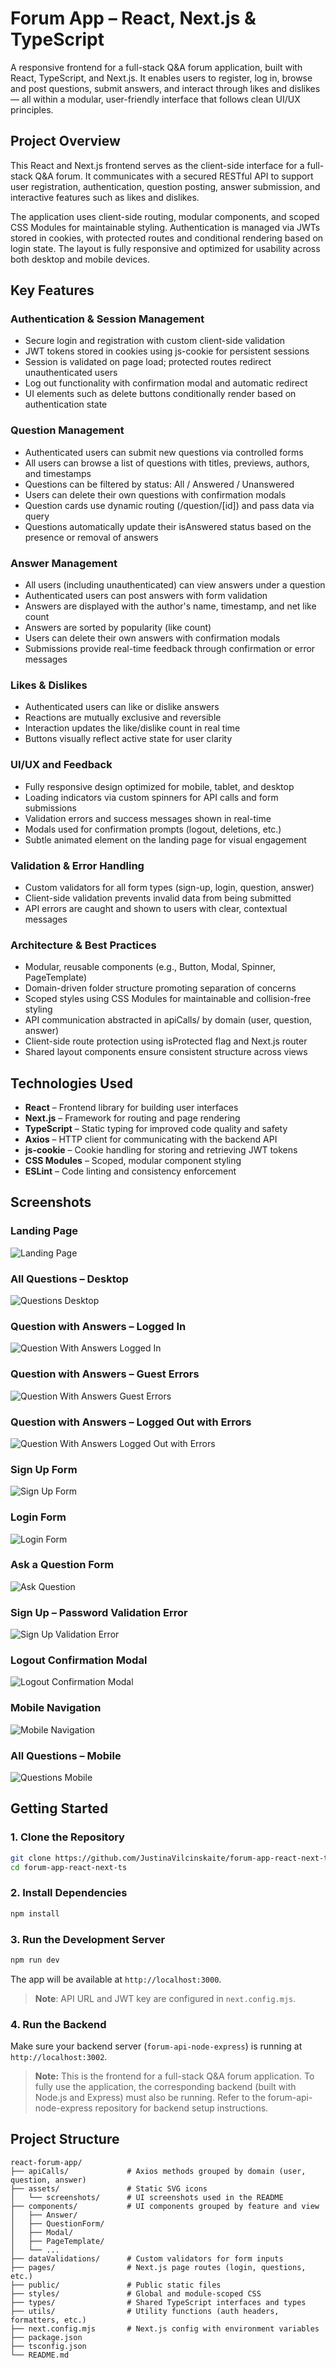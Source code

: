 # Forum App – React, Next.js & TypeScript

A responsive frontend for a full-stack Q&A forum application, built with React, TypeScript, and Next.js. It enables users to register, log in, browse and post questions, submit answers, and interact through likes and dislikes — all within a modular, user-friendly interface that follows clean UI/UX principles.

## Project Overview

This React and Next.js frontend serves as the client-side interface for a full-stack Q&A forum. It communicates with a secured RESTful API to support user registration, authentication, question posting, answer submission, and interactive features such as likes and dislikes.

The application uses client-side routing, modular components, and scoped CSS Modules for maintainable styling. Authentication is managed via JWTs stored in cookies, with protected routes and conditional rendering based on login state. The layout is fully responsive and optimized for usability across both desktop and mobile devices.

## Key Features

### Authentication & Session Management

- Secure login and registration with custom client-side validation
- JWT tokens stored in cookies using js-cookie for persistent sessions
- Session is validated on page load; protected routes redirect unauthenticated users
- Log out functionality with confirmation modal and automatic redirect
- UI elements such as delete buttons conditionally render based on authentication state

### Question Management

- Authenticated users can submit new questions via controlled forms
- All users can browse a list of questions with titles, previews, authors, and timestamps
- Questions can be filtered by status: All / Answered / Unanswered
- Users can delete their own questions with confirmation modals
- Question cards use dynamic routing (/question/[id]) and pass data via query
- Questions automatically update their isAnswered status based on the presence or removal of answers

### Answer Management

- All users (including unauthenticated) can view answers under a question
- Authenticated users can post answers with form validation
- Answers are displayed with the author's name, timestamp, and net like count
- Answers are sorted by popularity (like count)
- Users can delete their own answers with confirmation modals
- Submissions provide real-time feedback through confirmation or error messages

### Likes & Dislikes

- Authenticated users can like or dislike answers
- Reactions are mutually exclusive and reversible
- Interaction updates the like/dislike count in real time
- Buttons visually reflect active state for user clarity

### UI/UX and Feedback

- Fully responsive design optimized for mobile, tablet, and desktop
- Loading indicators via custom spinners for API calls and form submissions
- Validation errors and success messages shown in real-time
- Modals used for confirmation prompts (logout, deletions, etc.)
- Subtle animated element on the landing page for visual engagement

### Validation & Error Handling

- Custom validators for all form types (sign-up, login, question, answer)
- Client-side validation prevents invalid data from being submitted
- API errors are caught and shown to users with clear, contextual messages

### Architecture & Best Practices

- Modular, reusable components (e.g., Button, Modal, Spinner, PageTemplate)
- Domain-driven folder structure promoting separation of concerns
- Scoped styles using CSS Modules for maintainable and collision-free styling
- API communication abstracted in apiCalls/ by domain (user, question, answer)
- Client-side route protection using isProtected flag and Next.js router
- Shared layout components ensure consistent structure across views

## Technologies Used

- **React** – Frontend library for building user interfaces
- **Next.js** – Framework for routing and page rendering
- **TypeScript** – Static typing for improved code quality and safety
- **Axios** – HTTP client for communicating with the backend API
- **js-cookie** – Cookie handling for storing and retrieving JWT tokens
- **CSS Modules** – Scoped, modular component styling
- **ESLint** – Code linting and consistency enforcement

## Screenshots

### Landing Page

![Landing Page](assets/screenshots/landing-page.png)

### All Questions – Desktop

![Questions Desktop](assets/screenshots/questions-desktop.png)

### Question with Answers – Logged In

![Question With Answers Logged In](assets/screenshots/question-with-answers-loggedin.png)

### Question with Answers – Guest Errors

![Question With Answers Guest Errors](assets/screenshots/question-with-answers-guest-errors.png)

### Question with Answers – Logged Out with Errors

![Question With Answers Logged Out with Errors](assets/screenshots/question-with-answers-loggedout-errors.png)

### Sign Up Form

![Sign Up Form](assets/screenshots/signup-form.png)

### Login Form

![Login Form](assets/screenshots/login-form.png)

### Ask a Question Form

![Ask Question](assets/screenshots/ask-question-form.png)

### Sign Up – Password Validation Error

![Sign Up Validation Error](assets/screenshots/signup-validation-error.png)

### Logout Confirmation Modal

![Logout Confirmation Modal](assets/screenshots/logout-confirmation-modal.png)

### Mobile Navigation

![Mobile Navigation](assets/screenshots/mobile-nav.png)

### All Questions – Mobile

![Questions Mobile](assets/screenshots/questions-list-mobile.png)

## Getting Started

### 1. Clone the Repository

```bash
git clone https://github.com/JustinaVilcinskaite/forum-app-react-next-ts.git
cd forum-app-react-next-ts
```

### 2. Install Dependencies

```bash
npm install
```

### 3. Run the Development Server

```bash
npm run dev
```

The app will be available at `http://localhost:3000`.

> **Note**: API URL and JWT key are configured in `next.config.mjs`.

### 4. Run the Backend

Make sure your backend server (`forum-api-node-express`) is running at `http://localhost:3002`.

> **Note:** This is the frontend for a full-stack Q&A forum application.
> To fully use the application, the corresponding backend (built with Node.js and Express) must also be running.
> Refer to the forum-api-node-express repository for backend setup instructions.


## Project Structure

```
react-forum-app/
├── apiCalls/             # Axios methods grouped by domain (user, question, answer)
├── assets/               # Static SVG icons
│   └── screenshots/      # UI screenshots used in the README
├── components/           # UI components grouped by feature and view
│   ├── Answer/
│   ├── QuestionForm/
│   ├── Modal/
│   ├── PageTemplate/
│   └── ...
├── dataValidations/      # Custom validators for form inputs
├── pages/                # Next.js page routes (login, questions, etc.)
├── public/               # Public static files
├── styles/               # Global and module-scoped CSS
├── types/                # Shared TypeScript interfaces and types
├── utils/                # Utility functions (auth headers, formatters, etc.)
├── next.config.mjs       # Next.js config with environment variables
├── package.json
├── tsconfig.json
└── README.md
```
